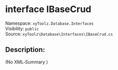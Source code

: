 # interface IBaseCrud<T>

Namespace: `xyToolz.Database.Interfaces`  
Visibility: `public`  
Source: `xyToolz\Database\Interfaces\IBaseCrud.cs`

## Description:

(No XML‑Summary )

